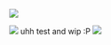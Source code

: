 ![](https://64.media.tumblr.com/9b22ddf1aa405173291459430c9d7a0d/674a2f1f23cab22a-25/s250x400/df615d4bcfb1b4fe170ab0ebfd25cb9e5df08eb1.gifv)
<!---])
ethubs/ethubs is a ✨ special ✨ repository because its `README.md` (this file) appears on your GitHub profile.
You can click the Preview link to take a look at your changes.
--->
![](https://i.postimg.cc/dtPwhhLm/bdubbbtop-3.png) 
uhh test and wip :P
![](https://i.postimg.cc/Vvj6Jnwp/bdubbbtbottom-1.png)

